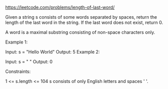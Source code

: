 https://leetcode.com/problems/length-of-last-word/

Given a string s consists of some words separated by spaces, return the length of the last word in the string. If the last word does not exist, return 0.

A word is a maximal substring consisting of non-space characters only.

 

Example 1:

Input: s = "Hello World"
Output: 5
Example 2:

Input: s = " "
Output: 0
 

Constraints:

1 <= s.length <= 104
s consists of only English letters and spaces ' '.
